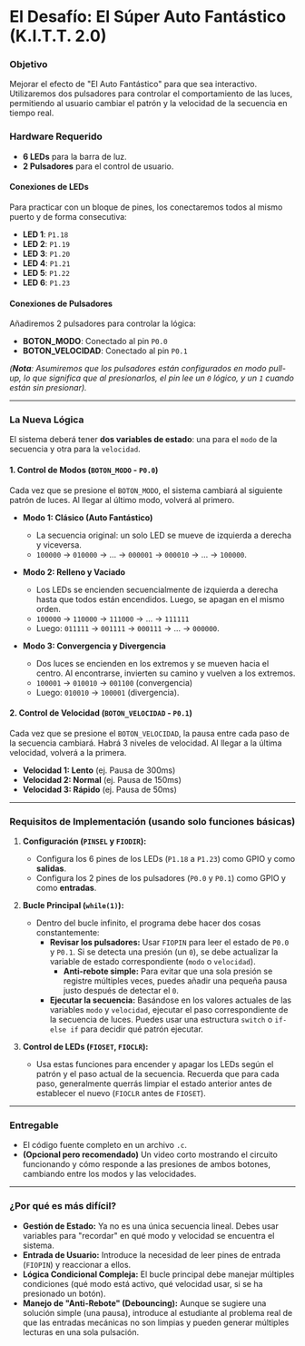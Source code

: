 # El Desafío: El Súper Auto Fantástico (K.I.T.T. 2.0)

### Objetivo
Mejorar el efecto de "El Auto Fantástico" para que sea interactivo. Utilizaremos dos pulsadores para controlar el comportamiento de las luces, permitiendo al usuario cambiar el patrón y la velocidad de la secuencia en tiempo real.

### Hardware Requerido

- **6 LEDs** para la barra de luz.
- **2 Pulsadores** para el control de usuario.

#### Conexiones de LEDs
Para practicar con un bloque de pines, los conectaremos todos al mismo puerto y de forma consecutiva:
- **LED 1**: `P1.18`
- **LED 2**: `P1.19`
- **LED 3**: `P1.20`
- **LED 4**: `P1.21`
- **LED 5**: `P1.22`
- **LED 6**: `P1.23`

#### Conexiones de Pulsadores
Añadiremos 2 pulsadores para controlar la lógica:
- **BOTON_MODO**: Conectado al pin `P0.0`
- **BOTON_VELOCIDAD**: Conectado al pin `P0.1`

*(**Nota**: Asumiremos que los pulsadores están configurados en modo pull-up, lo que significa que al presionarlos, el pin lee un `0` lógico, y un `1` cuando están sin presionar).*

---

### La Nueva Lógica

El sistema deberá tener **dos variables de estado**: una para el `modo` de la secuencia y otra para la `velocidad`.

#### 1. Control de Modos (`BOTON_MODO` - `P0.0`)

Cada vez que se presione el `BOTON_MODO`, el sistema cambiará al siguiente patrón de luces. Al llegar al último modo, volverá al primero.

*   **Modo 1: Clásico (Auto Fantástico)**
    *   La secuencia original: un solo LED se mueve de izquierda a derecha y viceversa.
    *   `100000` -> `010000` -> ... -> `000001` -> `000010` -> ... -> `100000`.

*   **Modo 2: Relleno y Vaciado**
    *   Los LEDs se encienden secuencialmente de izquierda a derecha hasta que todos están encendidos. Luego, se apagan en el mismo orden.
    *   `100000` -> `110000` -> `111000` -> ... -> `111111`
    *   Luego: `011111` -> `001111` -> `000111` -> ... -> `000000`.

*   **Modo 3: Convergencia y Divergencia**
    *   Dos luces se encienden en los extremos y se mueven hacia el centro. Al encontrarse, invierten su camino y vuelven a los extremos.
    *   `100001` -> `010010` -> `001100` (convergencia)
    *   Luego: `010010` -> `100001` (divergencia).

#### 2. Control de Velocidad (`BOTON_VELOCIDAD` - `P0.1`)

Cada vez que se presione el `BOTON_VELOCIDAD`, la pausa entre cada paso de la secuencia cambiará. Habrá 3 niveles de velocidad. Al llegar a la última velocidad, volverá a la primera.

*   **Velocidad 1: Lento** (ej. Pausa de 300ms)
*   **Velocidad 2: Normal** (ej. Pausa de 150ms)
*   **Velocidad 3: Rápido** (ej. Pausa de 50ms)

---

### Requisitos de Implementación (usando solo funciones básicas)

1.  **Configuración (`PINSEL` y `FIODIR`):**
    *   Configura los 6 pines de los LEDs (`P1.18` a `P1.23`) como GPIO y como **salidas**.
    *   Configura los 2 pines de los pulsadores (`P0.0` y `P0.1`) como GPIO y como **entradas**.

2.  **Bucle Principal (`while(1)`):**
    *   Dentro del bucle infinito, el programa debe hacer dos cosas constantemente:
        *   **Revisar los pulsadores:** Usar `FIOPIN` para leer el estado de `P0.0` y `P0.1`. Si se detecta una presión (un `0`), se debe actualizar la variable de estado correspondiente (`modo` o `velocidad`).
            *   **Anti-rebote simple:** Para evitar que una sola presión se registre múltiples veces, puedes añadir una pequeña pausa justo después de detectar el `0`.
        *   **Ejecutar la secuencia:** Basándose en los valores actuales de las variables `modo` y `velocidad`, ejecutar el paso correspondiente de la secuencia de luces. Puedes usar una estructura `switch` o `if-else if` para decidir qué patrón ejecutar.

3.  **Control de LEDs (`FIOSET`, `FIOCLR`):**
    *   Usa estas funciones para encender y apagar los LEDs según el patrón y el paso actual de la secuencia. Recuerda que para cada paso, generalmente querrás limpiar el estado anterior antes de establecer el nuevo (`FIOCLR` antes de `FIOSET`).

---

### Entregable

-   El código fuente completo en un archivo `.c`.
-   **(Opcional pero recomendado)** Un video corto mostrando el circuito funcionando y cómo responde a las presiones de ambos botones, cambiando entre los modos y las velocidades.

---

### ¿Por qué es más difícil?

*   **Gestión de Estado:** Ya no es una única secuencia lineal. Debes usar variables para "recordar" en qué modo y velocidad se encuentra el sistema.
*   **Entrada de Usuario:** Introduce la necesidad de leer pines de entrada (`FIOPIN`) y reaccionar a ellos.
*   **Lógica Condicional Compleja:** El bucle principal debe manejar múltiples condiciones (qué modo está activo, qué velocidad usar, si se ha presionado un botón).
*   **Manejo de "Anti-Rebote" (Debouncing):** Aunque se sugiere una solución simple (una pausa), introduce al estudiante al problema real de que las entradas mecánicas no son limpias y pueden generar múltiples lecturas en una sola pulsación.